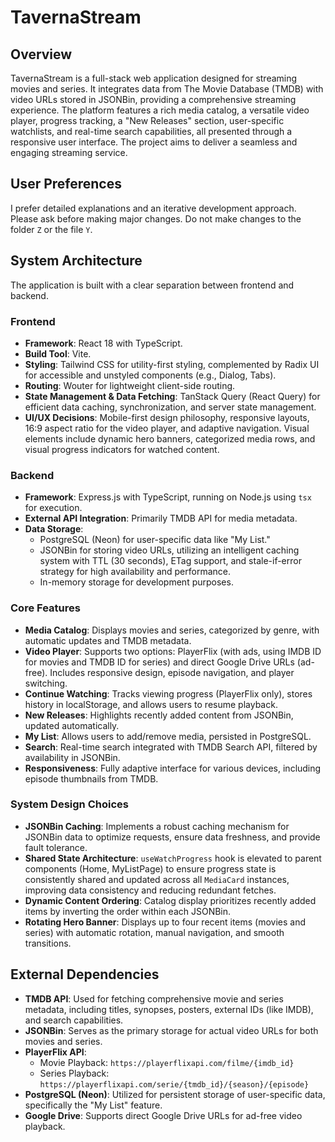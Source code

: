 # TavernaStream

## Overview

TavernaStream is a full-stack web application designed for streaming movies and series. It integrates data from The Movie Database (TMDB) with video URLs stored in JSONBin, providing a comprehensive streaming experience. The platform features a rich media catalog, a versatile video player, progress tracking, a "New Releases" section, user-specific watchlists, and real-time search capabilities, all presented through a responsive user interface. The project aims to deliver a seamless and engaging streaming service.

## User Preferences

I prefer detailed explanations and an iterative development approach. Please ask before making major changes. Do not make changes to the folder `Z` or the file `Y`.

## System Architecture

The application is built with a clear separation between frontend and backend.

### Frontend
- **Framework**: React 18 with TypeScript.
- **Build Tool**: Vite.
- **Styling**: Tailwind CSS for utility-first styling, complemented by Radix UI for accessible and unstyled components (e.g., Dialog, Tabs).
- **Routing**: Wouter for lightweight client-side routing.
- **State Management & Data Fetching**: TanStack Query (React Query) for efficient data caching, synchronization, and server state management.
- **UI/UX Decisions**: Mobile-first design philosophy, responsive layouts, 16:9 aspect ratio for the video player, and adaptive navigation. Visual elements include dynamic hero banners, categorized media rows, and visual progress indicators for watched content.

### Backend
- **Framework**: Express.js with TypeScript, running on Node.js using `tsx` for execution.
- **External API Integration**: Primarily TMDB API for media metadata.
- **Data Storage**:
    - PostgreSQL (Neon) for user-specific data like "My List."
    - JSONBin for storing video URLs, utilizing an intelligent caching system with TTL (30 seconds), ETag support, and stale-if-error strategy for high availability and performance.
    - In-memory storage for development purposes.

### Core Features
- **Media Catalog**: Displays movies and series, categorized by genre, with automatic updates and TMDB metadata.
- **Video Player**: Supports two options: PlayerFlix (with ads, using IMDB ID for movies and TMDB ID for series) and direct Google Drive URLs (ad-free). Includes responsive design, episode navigation, and player switching.
- **Continue Watching**: Tracks viewing progress (PlayerFlix only), stores history in localStorage, and allows users to resume playback.
- **New Releases**: Highlights recently added content from JSONBin, updated automatically.
- **My List**: Allows users to add/remove media, persisted in PostgreSQL.
- **Search**: Real-time search integrated with TMDB Search API, filtered by availability in JSONBin.
- **Responsiveness**: Fully adaptive interface for various devices, including episode thumbnails from TMDB.

### System Design Choices
- **JSONBin Caching**: Implements a robust caching mechanism for JSONBin data to optimize requests, ensure data freshness, and provide fault tolerance.
- **Shared State Architecture**: `useWatchProgress` hook is elevated to parent components (Home, MyListPage) to ensure progress state is consistently shared and updated across all `MediaCard` instances, improving data consistency and reducing redundant fetches.
- **Dynamic Content Ordering**: Catalog display prioritizes recently added items by inverting the order within each JSONBin.
- **Rotating Hero Banner**: Displays up to four recent items (movies and series) with automatic rotation, manual navigation, and smooth transitions.

## External Dependencies

- **TMDB API**: Used for fetching comprehensive movie and series metadata, including titles, synopses, posters, external IDs (like IMDB), and search capabilities.
- **JSONBin**: Serves as the primary storage for actual video URLs for both movies and series.
- **PlayerFlix API**:
    - Movie Playback: `https://playerflixapi.com/filme/{imdb_id}`
    - Series Playback: `https://playerflixapi.com/serie/{tmdb_id}/{season}/{episode}`
- **PostgreSQL (Neon)**: Utilized for persistent storage of user-specific data, specifically the "My List" feature.
- **Google Drive**: Supports direct Google Drive URLs for ad-free video playback.